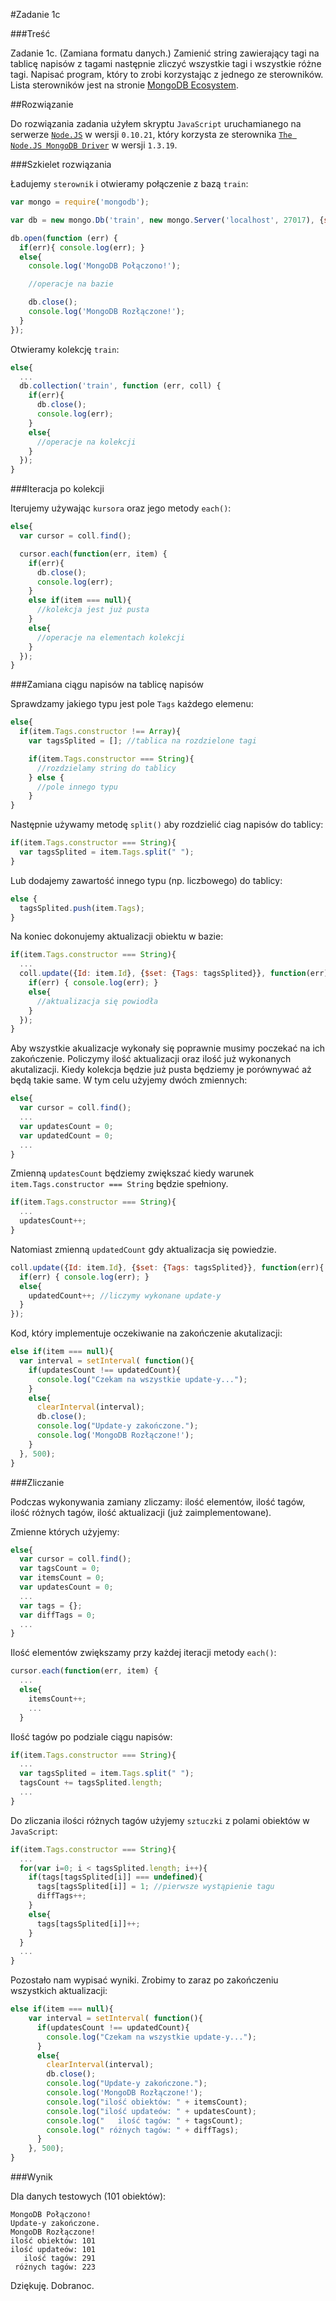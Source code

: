 #Zadanie 1c

###Treść

Zadanie 1c. (Zamiana formatu danych.) Zamienić string zawierający tagi na tablicę napisów z tagami następnie zliczyć wszystkie tagi i wszystkie różne tagi. Napisać program, który to zrobi korzystając z jednego ze sterowników. Lista sterowników jest na stronie [MongoDB Ecosystem](http://docs.mongodb.org/ecosystem/).

##Rozwiązanie

Do rozwiązania zadania użyłem skryptu `JavaScript` uruchamianego na serwerze [`Node.JS`](http://nodejs.org/) w wersji `0.10.21`, który korzysta ze sterownika [`The Node.JS MongoDB Driver`](http://mongodb.github.io/node-mongodb-native/) w wersji `1.3.19`.

###Szkielet rozwiązania

Ładujemy `sterownik` i otwieramy połączenie z bazą `train`: 

```js
var mongo = require('mongodb');

var db = new mongo.Db('train', new mongo.Server('localhost', 27017), {safe: true});

db.open(function (err) {
  if(err){ console.log(err); }
  else{
    console.log('MongoDB Połączono!');

    //operacje na bazie

    db.close();
    console.log('MongoDB Rozłączone!');
  }
});
```

Otwieramy kolekcję `train`:

```js
else{
  ...
  db.collection('train', function (err, coll) {
    if(err){
      db.close();
      console.log(err); 
    }
    else{
      //operacje na kolekcji
    }
  });
}
```

###Iteracja po kolekcji

Iterujemy używając `kursora` oraz jego metody `each()`:

```js
else{
  var cursor = coll.find();

  cursor.each(function(err, item) {
    if(err){
      db.close();
      console.log(err); 
    }
    else if(item === null){
      //kolekcja jest już pusta
    }
    else{
      //operacje na elementach kolekcji
    }
  });
}
```

###Zamiana ciągu napisów na tablicę napisów

Sprawdzamy jakiego typu jest pole `Tags` każdego elemenu:

```js
else{
  if(item.Tags.constructor !== Array){  
    var tagsSplited = []; //tablica na rozdzielone tagi

    if(item.Tags.constructor === String){
      //rozdzielamy string do tablicy
    } else {
      //pole innego typu
    }
}
```

Następnie używamy metodę `split()` aby rozdzielić ciag napisów do tablicy:

```js
if(item.Tags.constructor === String){
  var tagsSplited = item.Tags.split(" ");
}
```

Lub dodajemy zawartość innego typu (np. liczbowego) do tablicy:

```js
else {
  tagsSplited.push(item.Tags);
}
```

Na koniec dokonujemy aktualizacji obiektu w bazie:

```js
if(item.Tags.constructor === String){
  ...
  coll.update({Id: item.Id}, {$set: {Tags: tagsSplited}}, function(err){
    if(err) { console.log(err); }
    else{
      //aktualizacja się powiodła
    }
  });
}
```

Aby wszystkie akualizacje wykonały się poprawnie musimy poczekać na ich zakończenie. Policzymy ilość aktualizacji oraz ilość już wykonanych akutalizacji. Kiedy kolekcja będzie już pusta będziemy je porównywać aż będą takie same. W tym celu użyjemy dwóch zmiennych:

```js
else{
  var cursor = coll.find();
  ...
  var updatesCount = 0;
  var updatedCount = 0;
  ...
}
```

Zmienną `updatesCount` będziemy zwiększać kiedy warunek `item.Tags.constructor === String` będzie spełniony. 

```js
if(item.Tags.constructor === String){
  ...
  updatesCount++;
}
```

Natomiast zmienną `updatedCount` gdy aktualizacja się powiedzie. 

```js
coll.update({Id: item.Id}, {$set: {Tags: tagsSplited}}, function(err){
  if(err) { console.log(err); }
  else{
    updatedCount++; //liczymy wykonane update-y
  }
});
```

Kod, który implementuje oczekiwanie na zakończenie akutalizacji:

```js
else if(item === null){
  var interval = setInterval( function(){
    if(updatesCount !== updatedCount){
      console.log("Czekam na wszystkie update-y...");
    }
    else{
      clearInterval(interval);
      db.close();
      console.log("Update-y zakończone.");
      console.log('MongoDB Rozłączone!');
    }
  }, 500);
}
```

###Zliczanie

Podczas wykonywania zamiany zliczamy: ilość elementów, ilość tagów, ilość różnych tagów, ilość aktualizacji (już zaimplementowane).

Zmienne których użyjemy:

```js
else{
  var cursor = coll.find();
  var tagsCount = 0;
  var itemsCount = 0;
  var updatesCount = 0;
  ...
  var tags = {};
  var diffTags = 0;
  ...
}
```

Ilość elementów zwiększamy przy każdej iteracji metody `each()`:


```js
cursor.each(function(err, item) {
  ...
  else{
    itemsCount++;
    ...
  }
```   
    
Ilość tagów po podziale ciągu napisów:

```js
if(item.Tags.constructor === String){
  ...
  var tagsSplited = item.Tags.split(" "); 
  tagsCount += tagsSplited.length;
  ...
}
```

Do zliczania ilości różnych tagów użyjemy `sztuczki` z polami obiektów w `JavaScript`:

```js
if(item.Tags.constructor === String){
  ...
  for(var i=0; i < tagsSplited.length; i++){
    if(tags[tagsSplited[i]] === undefined){
      tags[tagsSplited[i]] = 1; //pierwsze wystąpienie tagu
      diffTags++;
    }
    else{
      tags[tagsSplited[i]]++;
    }
  }
  ...
}
```

Pozostało nam wypisać wyniki. Zrobimy to zaraz po zakończeniu wszystkich aktualizacji:

```js
else if(item === null){
    var interval = setInterval( function(){
      if(updatesCount !== updatedCount){
        console.log("Czekam na wszystkie update-y...");
      }
      else{
        clearInterval(interval);
        db.close();
        console.log("Update-y zakończone.");
        console.log('MongoDB Rozłączone!');
        console.log("ilość obiektów: " + itemsCount);
        console.log("ilość updateów: " + updatesCount);
        console.log("   ilość tagów: " + tagsCount);
        console.log(" różnych tagów: " + diffTags);
      }
    }, 500);
}
```

###Wynik

Dla danych testowych (101 obiektów):

```
MongoDB Połączono!
Update-y zakończone.
MongoDB Rozłączone!
ilość obiektów: 101
ilość updateów: 101
   ilość tagów: 291
 różnych tagów: 223
```

Dziękuję. Dobranoc.

